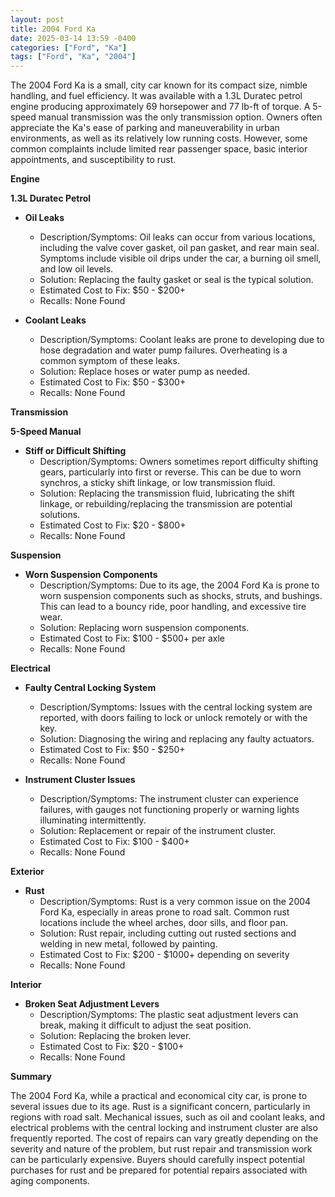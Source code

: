 ```yaml
---
layout: post
title: 2004 Ford Ka
date: 2025-03-14 13:59 -0400
categories: ["Ford", "Ka"]
tags: ["Ford", "Ka", "2004"]
---
```

The 2004 Ford Ka is a small, city car known for its compact size, nimble handling, and fuel efficiency. It was available with a 1.3L Duratec petrol engine producing approximately 69 horsepower and 77 lb-ft of torque. A 5-speed manual transmission was the only transmission option. Owners often appreciate the Ka's ease of parking and maneuverability in urban environments, as well as its relatively low running costs. However, some common complaints include limited rear passenger space, basic interior appointments, and susceptibility to rust.

**Engine**

**1.3L Duratec Petrol**

* **Oil Leaks**
    * Description/Symptoms: Oil leaks can occur from various locations, including the valve cover gasket, oil pan gasket, and rear main seal. Symptoms include visible oil drips under the car, a burning oil smell, and low oil levels.
    * Solution: Replacing the faulty gasket or seal is the typical solution.
    * Estimated Cost to Fix: $50 - $200+
    * Recalls: None Found

* **Coolant Leaks**
    * Description/Symptoms: Coolant leaks are prone to developing due to hose degradation and water pump failures. Overheating is a common symptom of these leaks.
    * Solution: Replace hoses or water pump as needed.
    * Estimated Cost to Fix: $50 - $300+
    * Recalls: None Found

**Transmission**

**5-Speed Manual**

* **Stiff or Difficult Shifting**
    * Description/Symptoms: Owners sometimes report difficulty shifting gears, particularly into first or reverse. This can be due to worn synchros, a sticky shift linkage, or low transmission fluid.
    * Solution: Replacing the transmission fluid, lubricating the shift linkage, or rebuilding/replacing the transmission are potential solutions.
    * Estimated Cost to Fix: $20 - $800+
    * Recalls: None Found

**Suspension**

* **Worn Suspension Components**
    * Description/Symptoms: Due to its age, the 2004 Ford Ka is prone to worn suspension components such as shocks, struts, and bushings. This can lead to a bouncy ride, poor handling, and excessive tire wear.
    * Solution: Replacing worn suspension components.
    * Estimated Cost to Fix: $100 - $500+ per axle
    * Recalls: None Found

**Electrical**

* **Faulty Central Locking System**
    * Description/Symptoms: Issues with the central locking system are reported, with doors failing to lock or unlock remotely or with the key.
    * Solution: Diagnosing the wiring and replacing any faulty actuators.
    * Estimated Cost to Fix: $50 - $250+
    * Recalls: None Found

* **Instrument Cluster Issues**
    * Description/Symptoms: The instrument cluster can experience failures, with gauges not functioning properly or warning lights illuminating intermittently.
    * Solution: Replacement or repair of the instrument cluster.
    * Estimated Cost to Fix: $100 - $400+
    * Recalls: None Found

**Exterior**

* **Rust**
    * Description/Symptoms: Rust is a very common issue on the 2004 Ford Ka, especially in areas prone to road salt. Common rust locations include the wheel arches, door sills, and floor pan.
    * Solution: Rust repair, including cutting out rusted sections and welding in new metal, followed by painting.
    * Estimated Cost to Fix: $200 - $1000+ depending on severity
    * Recalls: None Found

**Interior**

* **Broken Seat Adjustment Levers**
    * Description/Symptoms: The plastic seat adjustment levers can break, making it difficult to adjust the seat position.
    * Solution: Replacing the broken lever.
    * Estimated Cost to Fix: $20 - $100+
    * Recalls: None Found

**Summary**

The 2004 Ford Ka, while a practical and economical city car, is prone to several issues due to its age. Rust is a significant concern, particularly in regions with road salt. Mechanical issues, such as oil and coolant leaks, and electrical problems with the central locking and instrument cluster are also frequently reported. The cost of repairs can vary greatly depending on the severity and nature of the problem, but rust repair and transmission work can be particularly expensive. Buyers should carefully inspect potential purchases for rust and be prepared for potential repairs associated with aging components.

